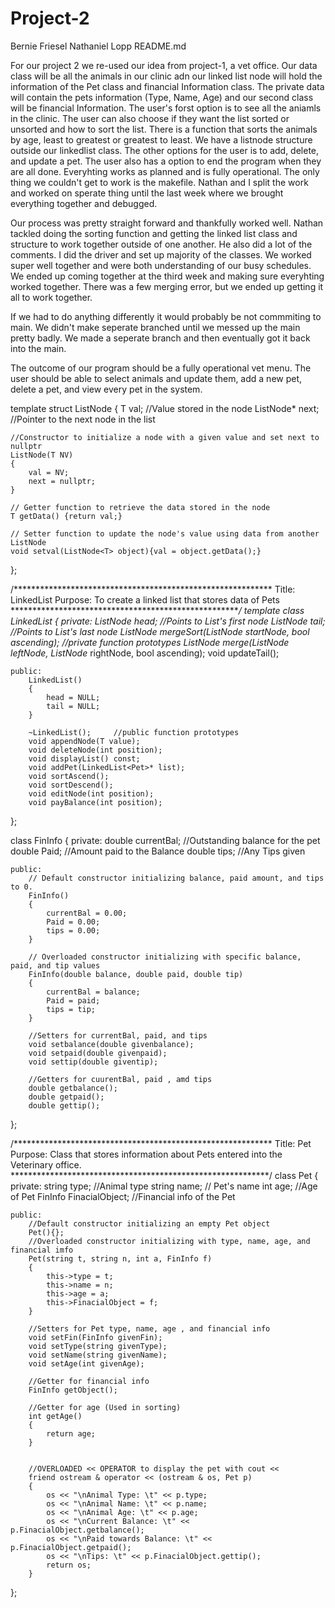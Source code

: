 # Project-2
Bernie Friesel
Nathaniel Lopp
README.md

For our project 2 we re-used our idea from project-1, a vet office. Our data class will be all the animals in our clinic adn our linked list node will hold the information of the Pet class and financial Information class. The private data will contain the pets information (Type, Name, Age) and our second class will be financial Information. The user's forst option is to see all the aniamls in the clinic. The user can also choose if they want the list sorted or unsorted and how to sort the list. There is a function that sorts the animals by age, least to greatest or greatest to least. We have a listnode structure outside our linkedlist class. The other options for the user is to add, delete, and update a pet. The user also has a option to end the program when they are all done. Everyhting works as planned and is fully operational. The only thing we couldn't get to work is the makefile. Nathan and I split the work and worked on sperate thing until the last week where we brought everything together and debugged. 

Our process was pretty straight forward and thankfully worked well. Nathan tackled doing the sorting function and getting the linked list class and structure to work together outside of one another. He also did a lot of the comments. I did the driver and set up majority of the classes. We worked super well together and were both understanding of our busy schedules. We ended up coming together at the third week and making sure everyhting worked together. There was a few merging error, but we ended up getting it all to work together. 

If we had to do anything differently it would probably be not commmiting to main. We didn't make seperate branched until we messed up the main pretty badly. We made a seperate branch and then eventually got it back into the main.

The outcome of our program should be a fully operational vet menu. The user should be able to select animals and update them, add a new pet, delete a pet, and view every pet in the system. 



template <typename T>
struct ListNode 
{
    T val;   //Value stored in the node
    ListNode* next;  //Pointer to the next node in the list

	//Constructor to initialize a node with a given value and set next to nullptr
    ListNode(T NV)
	{
    	val = NV;
    	next = nullptr;
	}

	// Getter function to retrieve the data stored in the node
	T getData() {return val;}

	// Setter function to update the node's value using data from another ListNode
	void setval(ListNode<T> object){val = object.getData();}
};

/*********************************************************** 
Title: LinkedList
Purpose: To create a linked list that stores data of Pets
***********************************************************/
template <typename T>
class LinkedList
{
	private:
		ListNode<T>* head;	//Points to List's first node
		ListNode<T>* tail;	//Points to List's last node
        ListNode<T>* mergeSort(ListNode<T>* startNode, bool ascending); //private function prototypes
        ListNode<T>* merge(ListNode<T>* leftNode, ListNode<T>* rightNode, bool ascending);
        void updateTail();	

	public:
		LinkedList()
		{ 
			head = NULL; 
			tail = NULL;
		}

		~LinkedList();     //public function prototypes
		void appendNode(T value);
		void deleteNode(int position);
		void displayList() const;
        void addPet(LinkedList<Pet>* list);
        void sortAscend();
        void sortDescend();
		void editNode(int position);
		void payBalance(int position);
};

class FinInfo
{
	private:
		double currentBal; //Outstanding balance for the pet
		double Paid; //Amount paid to the Balance
		double tips; //Any Tips given

	public:
		// Default constructor initializing balance, paid amount, and tips to 0.
		FinInfo()
		{
			currentBal = 0.00;
			Paid = 0.00;
			tips = 0.00;
		}

		// Overloaded constructor initializing with specific balance, paid, and tip values
		FinInfo(double balance, double paid, double tip)
		{
			currentBal = balance;
			Paid = paid;
			tips = tip;
		}

		//Setters for currentBal, paid, and tips
		void setbalance(double givenbalance);
		void setpaid(double givenpaid);
		void settip(double giventip);

		//Getters for cuurentBal, paid , amd tips
		double getbalance();
		double getpaid();
		double gettip();
};

/*********************************************************** 
Title: Pet
Purpose: Class that stores information about Pets entered
 into the Veterinary office.
***********************************************************/
class Pet
{
	private:
		string type; //Animal type
		string name; // Pet's name
		int age; //Age of Pet
		FinInfo FinacialObject; //Financial info of the Pet
		
	public:
		//Default constructor initializing an empty Pet object
		Pet(){};
		//Overloaded constructor initializing with type, name, age, and financial imfo
	    Pet(string t, string n, int a, FinInfo f)
		{
			this->type = t;
			this->name = n;
			this->age = a;
			this->FinacialObject = f;
		}

		//Setters for Pet type, name, age , and financial info
		void setFin(FinInfo givenFin);
		void setType(string givenType);
		void setName(string givenName);
		void setAge(int givenAge);

		//Getter for financial info
		FinInfo getObject();

		//Getter for age (Used in sorting)
		int getAge() 
		{ 
			return age; 
		}

	
		//OVERLOADED << OPERATOR to display the pet with cout <<
		friend ostream & operator << (ostream & os, Pet p)
		{
			os << "\nAnimal Type: \t" << p.type;
			os << "\nAnimal Name: \t" << p.name;
			os << "\nAnimal Age: \t" << p.age;
			os << "\nCurrent Balance: \t" << p.FinacialObject.getbalance();
			os << "\nPaid towards Balance: \t" << p.FinacialObject.getpaid();
			os << "\nTips: \t" << p.FinacialObject.gettip();
			return os;
		}
};
